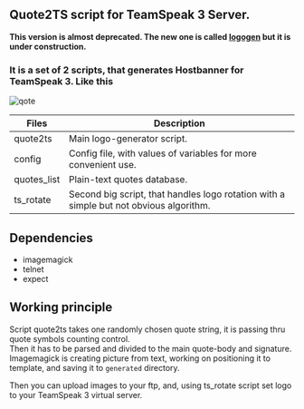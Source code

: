 ## Quote2TS script for TeamSpeak 3 Server.

**This version is almost deprecated. The new one is called [logogen](https://github.com/ovitente/logogen) but it is under construction.**

### It is a set of 2 scripts, that generates Hostbanner for TeamSpeak 3. Like this

![qote](http://q.rs.net.ua/quotes/q15.png)

Files  | Description
------------ | -------------
quote2ts | Main logo-generator script.
config | Config file, with values of variables for more convenient use.
quotes_list | Plain-text quotes database.
ts_rotate | Second big script, that handles logo rotation with a simple but not obvious algorithm.

## Dependencies
* imagemagick
* telnet
* expect

## Working principle
Script quote2ts takes one randomly chosen quote string, it is passing thru quote symbols counting control.  
Then it has to be parsed and divided to the main quote-body and signature.  
Imagemagick is creating picture from text, working on positioning it to template, and saving it to `generated` directory.

Then you can upload images to your ftp, and, using ts_rotate script set logo to your TeamSpeak 3 virtual server.
